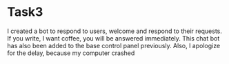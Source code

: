# Task3
I created a bot to respond to users, welcome and respond to their requests. If you write, I want coffee, you will be answered immediately. This chat bot has also been added to the base control panel previously. Also, I apologize for the delay, because my computer crashed
